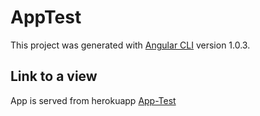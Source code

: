 # AppTest

This project was generated with [Angular CLI](https://github.com/angular/angular-cli) version 1.0.3.

## Link to a view
App is served from herokuapp [App-Test](https://ng4-material-app.herokuapp.com/)

